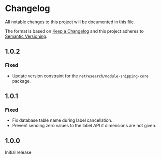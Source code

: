 # Changelog

All notable changes to this project will be documented in this file.

The format is based on [Keep a Changelog](http://keepachangelog.com/en/1.0.0/)
and this project adheres to [Semantic Versioning](http://semver.org/spec/v2.0.0.html).

## 1.0.2

### Fixed

- Update version constraint for the `netresearch/module-shipping-core` package.

## 1.0.1

### Fixed

- Fix database table name during label cancellation.
- Prevent sending zero values to the label API if dimensions are not given.

## 1.0.0

Initial release
